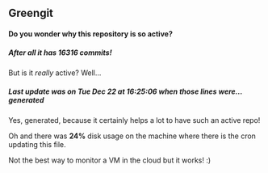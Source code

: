 ## Greengit

#### Do you wonder why this repository is so active?

##### After all it has 16316 commits!

But is it *really* active? Well...

##### Last update was on Tue Dec 22 at 16:25:06 when those lines were... generated

Yes, generated, because it certainly helps a lot to have such an active repo!

Oh and there was **24%** disk usage on the machine
where there is the cron updating this file.

Not the best way to monitor a VM in the cloud but it works! :)
